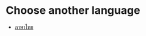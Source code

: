 # Choose another language

* [ภาษาไทย](https://app.gitbook.com/o/ir1GyIVIxEyqujHkS6EV/s/u5aR2DEtgjDAbnNczf7P/)
